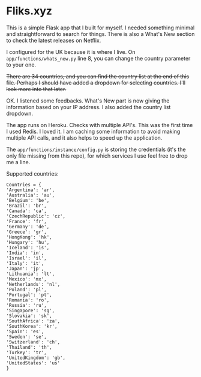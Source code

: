 # Fliks.xyz

This is a simple Flask app that I built for myself. I needed something minimal and straightforward to search for things.
There is also a What's New section to check the latest releases on Netflix. 

I configured for the UK because it is where I live.
On ```app/functions/whats_new.py``` line 8, you can change the country parameter to your one.

~~There are 34 countries, and you can find the country list at the end of this file.
Perhaps I should have added a dropdown for selecting countries. I'll look more into that later.~~

OK. I listened some feedbacks. What's New part is now giving the information based on your IP address. I also added the country list dropdown.

The app runs on Heroku. Checks with multiple API's.
This was the first time I used Redis. I loved it.
I am caching some information to avoid making multiple API calls, and it also helps to speed up the application.

The ```app/functions/instance/config.py``` is storing the credentials (it's the only file missing from this repo), for which services I use feel free to drop me a line.

Supported countries:
```
Countries = {
'Argentina': 'ar',
'Australia': 'au',
'Belgium': 'be',
'Brazil': 'br',
'Canada': 'ca',
'CzechRepublic': 'cz',
'France': 'fr',
'Germany': 'de',
'Greece': 'gr',
'HongKong': 'hk',
'Hungary': 'hu',
'Iceland': 'is',
'India': 'in',
'Israel': 'il',
'Italy': 'it',
'Japan': 'jp',
'Lithuania': 'lt',
'Mexico': 'mx',
'Netherlands': 'nl',
'Poland': 'pl',
'Portugal': 'pt',
'Romania': 'ro',
'Russia': 'ru',
'Singapore': 'sg',
'Slovakia': 'sk',
'SouthAfrica': 'za',
'SouthKorea': 'kr',
'Spain': 'es',
'Sweden': 'se',
'Switzerland': 'ch',
'Thailand': 'th',
'Turkey': 'tr',
'UnitedKingdom': 'gb',
'UnitedStates': 'us'
}

```
